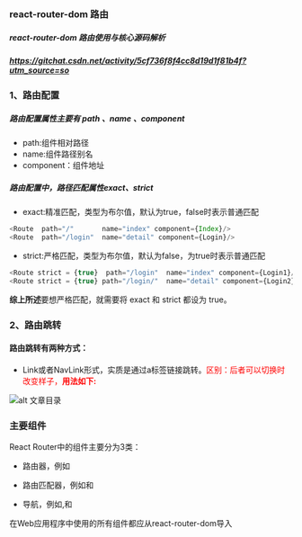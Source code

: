 ### react-router-dom 路由

##### react-router-dom 路由使用与核心源码解析

##### <https://gitchat.csdn.net/activity/5cf736f8f4cc8d19d1f81b4f?utm_source=so>

###  1、路由配置

##### 路由配置属性主要有 *path* 、*name* 、*component*

* path:组件相对路径
* name:组件路径别名
* component：组件地址

##### 路由配置中，路径匹配属性*exact*、*strict*

* exact:精准匹配，类型为布尔值，默认为true，false时表示普通匹配
```js
<Route  path="/"       name="index" component={Index}/>
<Route  path="/login"  name="detail" component={Login}/>
```

* strict:严格匹配，类型为布尔值，默认为false，为true时表示普通匹配

```js
<Route strict = {true}  path="/login"  name="index" component={Login1}/>
<Route strict = {true} path="/login/"  name="detail" component={Login2}/>
```

**综上所述**要想严格匹配，就需要将 exact 和 strict 都设为 true。
###  2、路由跳转
#### 路由跳转有两种方式：
* Link或者NavLink形式，实质是通过a标签链接跳转。<font color=red>区别：后者可以切换时改变样子，**用法如下:**</font>

  

![alt 文章目录](C:\Users\Administrator\Desktop\markdown\react-router-dom.jpg)

### 主要组件

React Router中的组件主要分为3类：

* 路由器，例如<BrouserRouter><HashRouter>

* 路由匹配器，例如<Route>和<Switch>

* 导航，例如<Link>,<NavLink>和<Redirect>

在Web应用程序中使用的所有组件都应从react-router-dom导入